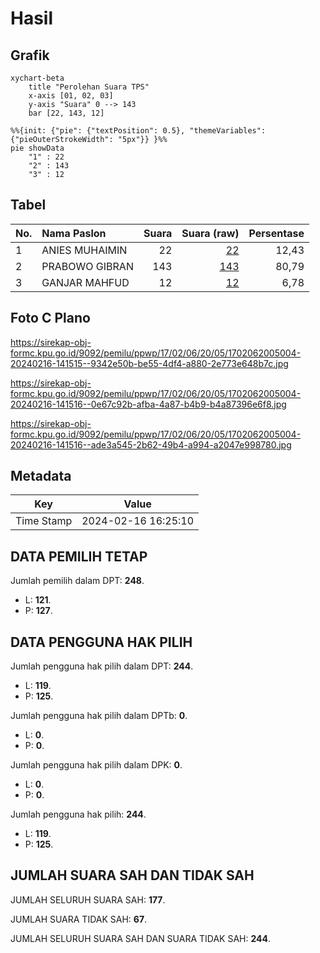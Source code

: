 # Hasil

## Grafik

```mermaid
xychart-beta
    title "Perolehan Suara TPS"
    x-axis [01, 02, 03]
    y-axis "Suara" 0 --> 143
    bar [22, 143, 12]
```

```mermaid
%%{init: {"pie": {"textPosition": 0.5}, "themeVariables": {"pieOuterStrokeWidth": "5px"}} }%%
pie showData
    "1" : 22
    "2" : 143
    "3" : 12
```

## Tabel

| No. | Nama Paslon    | Suara | Suara (raw) | Persentase |
|:--- |:-------------- | -----:| -----------:| ----------:|
| 1   | ANIES MUHAIMIN | 22    | [22][p-1]   | 12,43      |
| 2   | PRABOWO GIBRAN | 143   | [143][p-2]  | 80,79      |
| 3   | GANJAR MAHFUD  | 12    | [12][p-3]   | 6,78       |


[p-1]: https://github.com/gigit-pemilu/pemilu-2024-17-bengkulu/blob/main/pilpres/hitung-suara/sub/17-bengkulu/sub/02-rejang-lebong/sub/06-kota-padang/sub/2005-lubuk-mumpo/sub/004-tps/sub/paslon-1.txt
[p-2]: https://github.com/gigit-pemilu/pemilu-2024-17-bengkulu/blob/main/pilpres/hitung-suara/sub/17-bengkulu/sub/02-rejang-lebong/sub/06-kota-padang/sub/2005-lubuk-mumpo/sub/004-tps/sub/paslon-2.txt
[p-3]: https://github.com/gigit-pemilu/pemilu-2024-17-bengkulu/blob/main/pilpres/hitung-suara/sub/17-bengkulu/sub/02-rejang-lebong/sub/06-kota-padang/sub/2005-lubuk-mumpo/sub/004-tps/sub/paslon-3.txt

## Foto C Plano

https://sirekap-obj-formc.kpu.go.id/9092/pemilu/ppwp/17/02/06/20/05/1702062005004-20240216-141515--9342e50b-be55-4df4-a880-2e773e648b7c.jpg

https://sirekap-obj-formc.kpu.go.id/9092/pemilu/ppwp/17/02/06/20/05/1702062005004-20240216-141516--0e67c92b-afba-4a87-b4b9-b4a87396e6f8.jpg

https://sirekap-obj-formc.kpu.go.id/9092/pemilu/ppwp/17/02/06/20/05/1702062005004-20240216-141516--ade3a545-2b62-49b4-a994-a2047e998780.jpg


## Metadata

| Key        | Value               |
| ---------- | ------------------- |
| Time Stamp | 2024-02-16 16:25:10 |


## DATA PEMILIH TETAP

Jumlah pemilih dalam DPT: **248**.
 * L: **121**.
 * P: **127**.

## DATA PENGGUNA HAK PILIH

Jumlah pengguna hak pilih dalam DPT: **244**.
 * L: **119**.
 * P: **125**.

Jumlah pengguna hak pilih dalam DPTb: **0**.
 * L: **0**.
 * P: **0**.

Jumlah pengguna hak pilih dalam DPK: **0**.
 * L: **0**.
 * P: **0**.

Jumlah pengguna hak pilih: **244**.
 * L: **119**.
 * P: **125**.

## JUMLAH SUARA SAH DAN TIDAK SAH

JUMLAH SELURUH SUARA SAH: **177**.

JUMLAH SUARA TIDAK SAH: **67**.

JUMLAH SELURUH SUARA SAH DAN SUARA TIDAK SAH: **244**.



